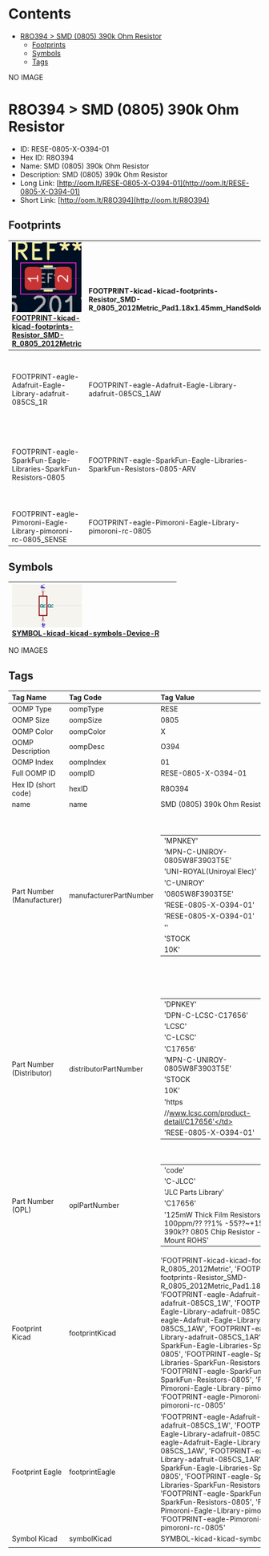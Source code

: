 



Contents
========

* [R8O394 > SMD (0805) 390k Ohm Resistor](#r8o394--smd-0805-390k-ohm-resistor)
	* [Footprints](#footprints)
	* [Symbols](#symbols)
	* [Tags](#tags)
  
NO IMAGE  
# R8O394 > SMD (0805) 390k Ohm Resistor

- ID: RESE-0805-X-O394-01
- Hex ID: R8O394
- Name: SMD (0805) 390k Ohm Resistor
- Description: SMD (0805) 390k Ohm Resistor
- Long Link: [http://oom.lt/RESE-0805-X-O394-01](http://oom.lt/RESE-0805-X-O394-01)
- Short Link: [http://oom.lt/R8O394](http://oom.lt/R8O394)

## Footprints
  

|[![](https://raw.githubusercontent.com/oomlout/oomlout_OOMP_eda_V2/main/FOOTPRINT/kicad/kicad-footprints/Resistor_SMD/R_0805_2012Metric/image_140.png)<br>FOOTPRINT-kicad-kicad-footprints-Resistor_SMD-R_0805_2012Metric](https://github.com/oomlout/oomlout_OOMP_eda_V2/tree/main/FOOTPRINT/kicad/kicad-footprints/Resistor_SMD/R_0805_2012Metric/)|![]()<br>FOOTPRINT-kicad-kicad-footprints-Resistor_SMD-R_0805_2012Metric_Pad1.18x1.45mm_HandSolder|![]()<br>FOOTPRINT-eagle-Adafruit-Eagle-Library-adafruit-085CS_1W|
| :--- | :--- | :--- |
|![]()<br>FOOTPRINT-eagle-Adafruit-Eagle-Library-adafruit-085CS_1R|![]()<br>FOOTPRINT-eagle-Adafruit-Eagle-Library-adafruit-085CS_1AW|![]()<br>FOOTPRINT-eagle-Adafruit-Eagle-Library-adafruit-085CS_1AR|
|![]()<br>FOOTPRINT-eagle-SparkFun-Eagle-Libraries-SparkFun-Resistors-0805|![]()<br>FOOTPRINT-eagle-SparkFun-Eagle-Libraries-SparkFun-Resistors-0805-ARV|![]()<br>FOOTPRINT-eagle-SparkFun-Eagle-Libraries-SparkFun-Resistors-0805|
|![]()<br>FOOTPRINT-eagle-Pimoroni-Eagle-Library-pimoroni-rc-0805_SENSE|![]()<br>FOOTPRINT-eagle-Pimoroni-Eagle-Library-pimoroni-rc-0805||

## Symbols
  

|[![](https://raw.githubusercontent.com/oomlout/oomlout_OOMP_eda_V2/main/SYMBOL/kicad/kicad-symbols/Device/R/image_140.png)<br>SYMBOL-kicad-kicad-symbols-Device-R](https://github.com/oomlout/oomlout_OOMP_eda_V2/tree/main/SYMBOL/kicad/kicad-symbols/Device/R/)|||
| :--- | :--- | :--- |
  
NO IMAGES  
## Tags
  

|Tag Name|Tag Code|Tag Value|
| :--- | :--- | :--- |
|OOMP Type|oompType|RESE|
|OOMP Size|oompSize|0805|
|OOMP Color|oompColor|X|
|OOMP Description|oompDesc|O394|
|OOMP Index|oompIndex|01|
|Full OOMP ID|oompID|RESE-0805-X-O394-01|
|Hex ID (short code)|hexID|R8O394|
|name|name|SMD (0805) 390k Ohm Resistor|
|Part Number (Manufacturer)|manufacturerPartNumber|<table><tr><td>'MPNKEY'</td></tr><tr><td> 'MPN-C-UNIROY-0805W8F3903T5E'</td><td> 'MANUFACTURER'</td></tr><tr><td> 'UNI-ROYAL(Uniroyal Elec)'</td><td> 'MANUCODE'</td></tr><tr><td> 'C-UNIROY'</td><td> 'MPN'</td></tr><tr><td> '0805W8F3903T5E'</td><td> 'OOMPIDPARTIAL'</td></tr><tr><td> 'RESE-0805-X-O394-01'</td><td> 'OOMPID'</td></tr><tr><td> 'RESE-0805-X-O394-01'</td><td> 'LINK'</td></tr><tr><td> ''</td><td> 'tags'</td></tr><tr><td> 'STOCK</td></tr><tr><td>10K'</td></tr></table></td><td> <table><tr><td>'MPNKEY'</td></tr><tr><td> 'MPN-C-UNIROY-0805W8J0394T5E'</td><td> 'MANUFACTURER'</td></tr><tr><td> 'UNI-ROYAL(Uniroyal Elec)'</td><td> 'MANUCODE'</td></tr><tr><td> 'C-UNIROY'</td><td> 'MPN'</td></tr><tr><td> '0805W8J0394T5E'</td><td> 'OOMPIDPARTIAL'</td></tr><tr><td> 'RESE-0805-X-O394-01'</td><td> 'OOMPID'</td></tr><tr><td> 'RESE-0805-X-O394-01'</td><td> 'LINK'</td></tr><tr><td> ''</td><td> 'tags'</td></tr><tr><td> 'STOCK</td></tr><tr><td>1K'</td></tr></table></td><td> <table><tr><td>'MPNKEY'</td></tr><tr><td> 'MPN-C-LIZELE-CR0805F83903G'</td><td> 'MANUFACTURER'</td></tr><tr><td> 'LIZ Elec'</td><td> 'MANUCODE'</td></tr><tr><td> 'C-LIZELE'</td><td> 'MPN'</td></tr><tr><td> 'CR0805F83903G'</td><td> 'OOMPIDPARTIAL'</td></tr><tr><td> 'RESE-0805-X-O394-01'</td><td> 'OOMPID'</td></tr><tr><td> 'RESE-0805-X-O394-01'</td><td> 'LINK'</td></tr><tr><td> ''</td><td> 'tags'</td></tr><tr><td> </td></tr></table></td><td> <table><tr><td>'MPNKEY'</td></tr><tr><td> 'MPN-C-LIZELE-CR0805J80394G'</td><td> 'MANUFACTURER'</td></tr><tr><td> 'LIZ Elec'</td><td> 'MANUCODE'</td></tr><tr><td> 'C-LIZELE'</td><td> 'MPN'</td></tr><tr><td> 'CR0805J80394G'</td><td> 'OOMPIDPARTIAL'</td></tr><tr><td> 'RESE-0805-X-O394-01'</td><td> 'OOMPID'</td></tr><tr><td> 'RESE-0805-X-O394-01'</td><td> 'LINK'</td></tr><tr><td> ''</td><td> 'tags'</td></tr><tr><td> </td></tr></table></td><td> <table><tr><td>'MPNKEY'</td></tr><tr><td> 'MPN-C-RALEC-RTT053903FTP'</td><td> 'MANUFACTURER'</td></tr><tr><td> 'RALEC'</td><td> 'MANUCODE'</td></tr><tr><td> 'C-RALEC'</td><td> 'MPN'</td></tr><tr><td> 'RTT053903FTP'</td><td> 'OOMPIDPARTIAL'</td></tr><tr><td> 'RESE-0805-X-O394-01'</td><td> 'OOMPID'</td></tr><tr><td> 'RESE-0805-X-O394-01'</td><td> 'LINK'</td></tr><tr><td> ''</td><td> 'tags'</td></tr><tr><td> 'STOCK</td></tr><tr><td>1K'</td></tr></table></td><td> <table><tr><td>'MPNKEY'</td></tr><tr><td> 'MPN-C-RALEC-RTT05394JTP'</td><td> 'MANUFACTURER'</td></tr><tr><td> 'RALEC'</td><td> 'MANUCODE'</td></tr><tr><td> 'C-RALEC'</td><td> 'MPN'</td></tr><tr><td> 'RTT05394JTP'</td><td> 'OOMPIDPARTIAL'</td></tr><tr><td> 'RESE-0805-X-O394-01'</td><td> 'OOMPID'</td></tr><tr><td> 'RESE-0805-X-O394-01'</td><td> 'LINK'</td></tr><tr><td> ''</td><td> 'tags'</td></tr><tr><td> 'STOCK</td></tr><tr><td>1K'</td></tr></table></td><td> <table><tr><td>'MPNKEY'</td></tr><tr><td> 'MPN-C-YAGEO-RC0805JR-07390KL'</td><td> 'MANUFACTURER'</td></tr><tr><td> 'YAGEO'</td><td> 'MANUCODE'</td></tr><tr><td> 'C-YAGEO'</td><td> 'MPN'</td></tr><tr><td> 'RC0805JR-07390KL'</td><td> 'OOMPIDPARTIAL'</td></tr><tr><td> 'RESE-0805-X-O394-01'</td><td> 'OOMPID'</td></tr><tr><td> 'RESE-0805-X-O394-01'</td><td> 'LINK'</td></tr><tr><td> ''</td><td> 'tags'</td></tr><tr><td> 'STOCK</td></tr><tr><td>1K'</td></tr></table></td><td> <table><tr><td>'MPNKEY'</td></tr><tr><td> 'MPN-C-YAGEO-RC0805FR-07390KL'</td><td> 'MANUFACTURER'</td></tr><tr><td> 'YAGEO'</td><td> 'MANUCODE'</td></tr><tr><td> 'C-YAGEO'</td><td> 'MPN'</td></tr><tr><td> 'RC0805FR-07390KL'</td><td> 'OOMPIDPARTIAL'</td></tr><tr><td> 'RESE-0805-X-O394-01'</td><td> 'OOMPID'</td></tr><tr><td> 'RESE-0805-X-O394-01'</td><td> 'LINK'</td></tr><tr><td> ''</td><td> 'tags'</td></tr><tr><td> </td></tr></table></td><td> <table><tr><td>'MPNKEY'</td></tr><tr><td> 'MPN-C-YAGEO-AC0805FR-07390KL'</td><td> 'MANUFACTURER'</td></tr><tr><td> 'YAGEO'</td><td> 'MANUCODE'</td></tr><tr><td> 'C-YAGEO'</td><td> 'MPN'</td></tr><tr><td> 'AC0805FR-07390KL'</td><td> 'OOMPIDPARTIAL'</td></tr><tr><td> 'RESE-0805-X-O394-01'</td><td> 'OOMPID'</td></tr><tr><td> 'RESE-0805-X-O394-01'</td><td> 'LINK'</td></tr><tr><td> ''</td><td> 'tags'</td></tr><tr><td> </td></tr></table></td><td> <table><tr><td>'MPNKEY'</td></tr><tr><td> 'MPN-C-TAITEC-RM10FTN3903'</td><td> 'MANUFACTURER'</td></tr><tr><td> 'TA-I Tech'</td><td> 'MANUCODE'</td></tr><tr><td> 'C-TAITEC'</td><td> 'MPN'</td></tr><tr><td> 'RM10FTN3903'</td><td> 'OOMPIDPARTIAL'</td></tr><tr><td> 'RESE-0805-X-O394-01'</td><td> 'OOMPID'</td></tr><tr><td> 'RESE-0805-X-O394-01'</td><td> 'LINK'</td></tr><tr><td> ''</td><td> 'tags'</td></tr><tr><td> </td></tr></table></td><td> <table><tr><td>'MPNKEY'</td></tr><tr><td> 'MPN-C-WALSIN-WR08X3903FTL'</td><td> 'MANUFACTURER'</td></tr><tr><td> 'Walsin Tech Corp'</td><td> 'MANUCODE'</td></tr><tr><td> 'C-WALSIN'</td><td> 'MPN'</td></tr><tr><td> 'WR08X3903FTL'</td><td> 'OOMPIDPARTIAL'</td></tr><tr><td> 'RESE-0805-X-O394-01'</td><td> 'OOMPID'</td></tr><tr><td> 'RESE-0805-X-O394-01'</td><td> 'LINK'</td></tr><tr><td> ''</td><td> 'tags'</td></tr><tr><td> 'STOCK</td></tr><tr><td>1K'</td></tr></table></td><td> <table><tr><td>'MPNKEY'</td></tr><tr><td> 'MPN-C-WALSIN-WR08X394JTL'</td><td> 'MANUFACTURER'</td></tr><tr><td> 'Walsin Tech Corp'</td><td> 'MANUCODE'</td></tr><tr><td> 'C-WALSIN'</td><td> 'MPN'</td></tr><tr><td> 'WR08X394JTL'</td><td> 'OOMPIDPARTIAL'</td></tr><tr><td> 'RESE-0805-X-O394-01'</td><td> 'OOMPID'</td></tr><tr><td> 'RESE-0805-X-O394-01'</td><td> 'LINK'</td></tr><tr><td> ''</td><td> 'tags'</td></tr><tr><td> 'STOCK</td></tr><tr><td>1K'</td></tr></table></td><td> <table><tr><td>'MPNKEY'</td></tr><tr><td> 'MPN-C-HKRHON-RCT05390KFLF'</td><td> 'MANUFACTURER'</td></tr><tr><td> 'HKR(Hong Kong Resistors)'</td><td> 'MANUCODE'</td></tr><tr><td> 'C-HKRHON'</td><td> 'MPN'</td></tr><tr><td> 'RCT05390KFLF'</td><td> 'OOMPIDPARTIAL'</td></tr><tr><td> 'RESE-0805-X-O394-01'</td><td> 'OOMPID'</td></tr><tr><td> 'RESE-0805-X-O394-01'</td><td> 'LINK'</td></tr><tr><td> ''</td><td> 'tags'</td></tr><tr><td> </td></tr></table></td><td> <table><tr><td>'MPNKEY'</td></tr><tr><td> 'MPN-C-HKRHON-RCT05390KJLF'</td><td> 'MANUFACTURER'</td></tr><tr><td> 'HKR(Hong Kong Resistors)'</td><td> 'MANUCODE'</td></tr><tr><td> 'C-HKRHON'</td><td> 'MPN'</td></tr><tr><td> 'RCT05390KJLF'</td><td> 'OOMPIDPARTIAL'</td></tr><tr><td> 'RESE-0805-X-O394-01'</td><td> 'OOMPID'</td></tr><tr><td> 'RESE-0805-X-O394-01'</td><td> 'LINK'</td></tr><tr><td> ''</td><td> 'tags'</td></tr><tr><td> </td></tr></table></td><td> <table><tr><td>'MPNKEY'</td></tr><tr><td> 'MPN-C-BOURNS-CR0805-FX-3903ELF'</td><td> 'MANUFACTURER'</td></tr><tr><td> 'BOURNS'</td><td> 'MANUCODE'</td></tr><tr><td> 'C-BOURNS'</td><td> 'MPN'</td></tr><tr><td> 'CR0805-FX-3903ELF'</td><td> 'OOMPIDPARTIAL'</td></tr><tr><td> 'RESE-0805-X-O394-01'</td><td> 'OOMPID'</td></tr><tr><td> 'RESE-0805-X-O394-01'</td><td> 'LINK'</td></tr><tr><td> ''</td><td> 'tags'</td></tr><tr><td> </td></tr></table></td><td> <table><tr><td>'MPNKEY'</td></tr><tr><td> 'MPN-C-TAITEC-RMS10FT3903'</td><td> 'MANUFACTURER'</td></tr><tr><td> 'TA-I Tech'</td><td> 'MANUCODE'</td></tr><tr><td> 'C-TAITEC'</td><td> 'MPN'</td></tr><tr><td> 'RMS10FT3903'</td><td> 'OOMPIDPARTIAL'</td></tr><tr><td> 'RESE-0805-X-O394-01'</td><td> 'OOMPID'</td></tr><tr><td> 'RESE-0805-X-O394-01'</td><td> 'LINK'</td></tr><tr><td> ''</td><td> 'tags'</td></tr><tr><td> </td></tr></table></td><td> <table><tr><td>'MPNKEY'</td></tr><tr><td> 'MPN-C-VIKING-ARG05FTC3903'</td><td> 'MANUFACTURER'</td></tr><tr><td> 'Viking Tech'</td><td> 'MANUCODE'</td></tr><tr><td> 'C-VIKING'</td><td> 'MPN'</td></tr><tr><td> 'ARG05FTC3903'</td><td> 'OOMPIDPARTIAL'</td></tr><tr><td> 'RESE-0805-X-O394-01'</td><td> 'OOMPID'</td></tr><tr><td> 'RESE-0805-X-O394-01'</td><td> 'LINK'</td></tr><tr><td> ''</td><td> 'tags'</td></tr><tr><td> 'STOCK</td></tr><tr><td>1K'</td></tr></table></td><td> <table><tr><td>'MPNKEY'</td></tr><tr><td> 'MPN-C-YAGEO-AC0805JR-07390KL'</td><td> 'MANUFACTURER'</td></tr><tr><td> 'YAGEO'</td><td> 'MANUCODE'</td></tr><tr><td> 'C-YAGEO'</td><td> 'MPN'</td></tr><tr><td> 'AC0805JR-07390KL'</td><td> 'OOMPIDPARTIAL'</td></tr><tr><td> 'RESE-0805-X-O394-01'</td><td> 'OOMPID'</td></tr><tr><td> 'RESE-0805-X-O394-01'</td><td> 'LINK'</td></tr><tr><td> ''</td><td> 'tags'</td></tr><tr><td> 'STOCK</td></tr><tr><td>1K'</td></tr></table></td><td> <table><tr><td>'MPNKEY'</td></tr><tr><td> 'MPN-C-EVEROH-CR0805J390KP05Z'</td><td> 'MANUFACTURER'</td></tr><tr><td> 'Ever Ohms Tech'</td><td> 'MANUCODE'</td></tr><tr><td> 'C-EVEROH'</td><td> 'MPN'</td></tr><tr><td> 'CR0805J390KP05Z'</td><td> 'OOMPIDPARTIAL'</td></tr><tr><td> 'RESE-0805-X-O394-01'</td><td> 'OOMPID'</td></tr><tr><td> 'RESE-0805-X-O394-01'</td><td> 'LINK'</td></tr><tr><td> ''</td><td> 'tags'</td></tr><tr><td> </td></tr></table></td><td> <table><tr><td>'MPNKEY'</td></tr><tr><td> 'MPN-C-ROHMSE-MCR10EZPJ391'</td><td> 'MANUFACTURER'</td></tr><tr><td> 'ROHM Semicon'</td><td> 'MANUCODE'</td></tr><tr><td> 'C-ROHMSE'</td><td> 'MPN'</td></tr><tr><td> 'MCR10EZPJ391'</td><td> 'OOMPIDPARTIAL'</td></tr><tr><td> 'RESE-0805-X-O394-01'</td><td> 'OOMPID'</td></tr><tr><td> 'RESE-0805-X-O394-01'</td><td> 'LINK'</td></tr><tr><td> ''</td><td> 'tags'</td></tr><tr><td> </td></tr></table></td><td> <table><tr><td>'MPNKEY'</td></tr><tr><td> 'MPN-C-KOASPE-RK73H2ATTD3903F'</td><td> 'MANUFACTURER'</td></tr><tr><td> 'KOA Speer Elec'</td><td> 'MANUCODE'</td></tr><tr><td> 'C-KOASPE'</td><td> 'MPN'</td></tr><tr><td> 'RK73H2ATTD3903F'</td><td> 'OOMPIDPARTIAL'</td></tr><tr><td> 'RESE-0805-X-O394-01'</td><td> 'OOMPID'</td></tr><tr><td> 'RESE-0805-X-O394-01'</td><td> 'LINK'</td></tr><tr><td> ''</td><td> 'tags'</td></tr><tr><td> </td></tr></table></td><td> <table><tr><td>'MPNKEY'</td></tr><tr><td> 'MPN-C-FHGUAN-RS-05K394JT'</td><td> 'MANUFACTURER'</td></tr><tr><td> 'FH (Guangdong Fenghua Advanced Tech)'</td><td> 'MANUCODE'</td></tr><tr><td> 'C-FHGUAN'</td><td> 'MPN'</td></tr><tr><td> 'RS-05K394JT'</td><td> 'OOMPIDPARTIAL'</td></tr><tr><td> 'RESE-0805-X-O394-01'</td><td> 'OOMPID'</td></tr><tr><td> 'RESE-0805-X-O394-01'</td><td> 'LINK'</td></tr><tr><td> ''</td><td> 'tags'</td></tr><tr><td> 'STOCK</td></tr><tr><td>1K'</td></tr></table></td><td> <table><tr><td>'MPNKEY'</td></tr><tr><td> 'MPN-C-FHGUAN-RS-05K3903FT'</td><td> 'MANUFACTURER'</td></tr><tr><td> 'FH (Guangdong Fenghua Advanced Tech)'</td><td> 'MANUCODE'</td></tr><tr><td> 'C-FHGUAN'</td><td> 'MPN'</td></tr><tr><td> 'RS-05K3903FT'</td><td> 'OOMPIDPARTIAL'</td></tr><tr><td> 'RESE-0805-X-O394-01'</td><td> 'OOMPID'</td></tr><tr><td> 'RESE-0805-X-O394-01'</td><td> 'LINK'</td></tr><tr><td> ''</td><td> 'tags'</td></tr><tr><td> 'STOCK</td></tr><tr><td>1K'</td></tr></table></td><td> <table><tr><td>'MPNKEY'</td></tr><tr><td> 'MPN-C-KOASPE-RK73B2ATTD394J'</td><td> 'MANUFACTURER'</td></tr><tr><td> 'KOA Speer Elec'</td><td> 'MANUCODE'</td></tr><tr><td> 'C-KOASPE'</td><td> 'MPN'</td></tr><tr><td> 'RK73B2ATTD394J'</td><td> 'OOMPIDPARTIAL'</td></tr><tr><td> 'RESE-0805-X-O394-01'</td><td> 'OOMPID'</td></tr><tr><td> 'RESE-0805-X-O394-01'</td><td> 'LINK'</td></tr><tr><td> ''</td><td> 'tags'</td></tr><tr><td> 'STOCK</td></tr><tr><td>1K'</td></tr></table></td><td> <table><tr><td>'MPNKEY'</td></tr><tr><td> 'MPN-C-YAGEO-RC0805DR-07390KL'</td><td> 'MANUFACTURER'</td></tr><tr><td> 'YAGEO'</td><td> 'MANUCODE'</td></tr><tr><td> 'C-YAGEO'</td><td> 'MPN'</td></tr><tr><td> 'RC0805DR-07390KL'</td><td> 'OOMPIDPARTIAL'</td></tr><tr><td> 'RESE-0805-X-O394-01'</td><td> 'OOMPID'</td></tr><tr><td> 'RESE-0805-X-O394-01'</td><td> 'LINK'</td></tr><tr><td> ''</td><td> 'tags'</td></tr><tr><td> </td></tr></table></td><td> <table><tr><td>'MPNKEY'</td></tr><tr><td> 'MPN-C-RESIST-PTFR0805B390KN9'</td><td> 'MANUFACTURER'</td></tr><tr><td> 'Resistor.Today'</td><td> 'MANUCODE'</td></tr><tr><td> 'C-RESIST'</td><td> 'MPN'</td></tr><tr><td> 'PTFR0805B390KN9'</td><td> 'OOMPIDPARTIAL'</td></tr><tr><td> 'RESE-0805-X-O394-01'</td><td> 'OOMPID'</td></tr><tr><td> 'RESE-0805-X-O394-01'</td><td> 'LINK'</td></tr><tr><td> ''</td><td> 'tags'</td></tr><tr><td> </td></tr></table></td><td> <table><tr><td>'MPNKEY'</td></tr><tr><td> 'MPN-C-RESIST-AECR0805F390KK9'</td><td> 'MANUFACTURER'</td></tr><tr><td> 'Resistor.Today'</td><td> 'MANUCODE'</td></tr><tr><td> 'C-RESIST'</td><td> 'MPN'</td></tr><tr><td> 'AECR0805F390KK9'</td><td> 'OOMPIDPARTIAL'</td></tr><tr><td> 'RESE-0805-X-O394-01'</td><td> 'OOMPID'</td></tr><tr><td> 'RESE-0805-X-O394-01'</td><td> 'LINK'</td></tr><tr><td> ''</td><td> 'tags'</td></tr><tr><td> </td></tr></table></td><td> <table><tr><td>'MPNKEY'</td></tr><tr><td> 'MPN-C-RESIST-HPCR0805F390KK9'</td><td> 'MANUFACTURER'</td></tr><tr><td> 'Resistor.Today'</td><td> 'MANUCODE'</td></tr><tr><td> 'C-RESIST'</td><td> 'MPN'</td></tr><tr><td> 'HPCR0805F390KK9'</td><td> 'OOMPIDPARTIAL'</td></tr><tr><td> 'RESE-0805-X-O394-01'</td><td> 'OOMPID'</td></tr><tr><td> 'RESE-0805-X-O394-01'</td><td> 'LINK'</td></tr><tr><td> ''</td><td> 'tags'</td></tr><tr><td> 'STOCK</td></tr><tr><td>1K'</td></tr></table></td><td> <table><tr><td>'MPNKEY'</td></tr><tr><td> 'MPN-C-UNIROY-0805W8D3903T5E'</td><td> 'MANUFACTURER'</td></tr><tr><td> 'UNI-ROYAL(Uniroyal Elec)'</td><td> 'MANUCODE'</td></tr><tr><td> 'C-UNIROY'</td><td> 'MPN'</td></tr><tr><td> '0805W8D3903T5E'</td><td> 'OOMPIDPARTIAL'</td></tr><tr><td> 'RESE-0805-X-O394-01'</td><td> 'OOMPID'</td></tr><tr><td> 'RESE-0805-X-O394-01'</td><td> 'LINK'</td></tr><tr><td> ''</td><td> 'tags'</td></tr><tr><td> </td></tr></table></td><td> <table><tr><td>'MPNKEY'</td></tr><tr><td> 'MPN-C-PANASO-ERJ6GEYJ394V'</td><td> 'MANUFACTURER'</td></tr><tr><td> 'PANASONIC'</td><td> 'MANUCODE'</td></tr><tr><td> 'C-PANASO'</td><td> 'MPN'</td></tr><tr><td> 'ERJ6GEYJ394V'</td><td> 'OOMPIDPARTIAL'</td></tr><tr><td> 'RESE-0805-X-O394-01'</td><td> 'OOMPID'</td></tr><tr><td> 'RESE-0805-X-O394-01'</td><td> 'LINK'</td></tr><tr><td> ''</td><td> 'tags'</td></tr><tr><td> 'STOCK</td></tr><tr><td>1K'</td></tr></table></td><td> <table><tr><td>'MPNKEY'</td></tr><tr><td> 'MPN-C-PANASO-ERJ6ENF3903V'</td><td> 'MANUFACTURER'</td></tr><tr><td> 'PANASONIC'</td><td> 'MANUCODE'</td></tr><tr><td> 'C-PANASO'</td><td> 'MPN'</td></tr><tr><td> 'ERJ6ENF3903V'</td><td> 'OOMPIDPARTIAL'</td></tr><tr><td> 'RESE-0805-X-O394-01'</td><td> 'OOMPID'</td></tr><tr><td> 'RESE-0805-X-O394-01'</td><td> 'LINK'</td></tr><tr><td> ''</td><td> 'tags'</td></tr><tr><td> </td></tr></table></td><td> <table><tr><td>'MPNKEY'</td></tr><tr><td> 'MPN-C-UNIROY-TC0525F3903T5E'</td><td> 'MANUFACTURER'</td></tr><tr><td> 'UNI-ROYAL(Uniroyal Elec)'</td><td> 'MANUCODE'</td></tr><tr><td> 'C-UNIROY'</td><td> 'MPN'</td></tr><tr><td> 'TC0525F3903T5E'</td><td> 'OOMPIDPARTIAL'</td></tr><tr><td> 'RESE-0805-X-O394-01'</td><td> 'OOMPID'</td></tr><tr><td> 'RESE-0805-X-O394-01'</td><td> 'LINK'</td></tr><tr><td> ''</td><td> 'tags'</td></tr><tr><td> </td></tr></table></td><td> <table><tr><td>'MPNKEY'</td></tr><tr><td> 'MPN-C-EVEROH-CR0805J390KP05'</td><td> 'MANUFACTURER'</td></tr><tr><td> 'Ever Ohms Tech'</td><td> 'MANUCODE'</td></tr><tr><td> 'C-EVEROH'</td><td> 'MPN'</td></tr><tr><td> 'CR0805J390KP05'</td><td> 'OOMPIDPARTIAL'</td></tr><tr><td> 'RESE-0805-X-O394-01'</td><td> 'OOMPID'</td></tr><tr><td> 'RESE-0805-X-O394-01'</td><td> 'LINK'</td></tr><tr><td> ''</td><td> 'tags'</td></tr><tr><td> 'STOCK</td></tr><tr><td>1K'</td></tr></table></td><td> <table><tr><td>'MPNKEY'</td></tr><tr><td> 'MPN-C-EVEROH-CR0805F390KP05'</td><td> 'MANUFACTURER'</td></tr><tr><td> 'Ever Ohms Tech'</td><td> 'MANUCODE'</td></tr><tr><td> 'C-EVEROH'</td><td> 'MPN'</td></tr><tr><td> 'CR0805F390KP05'</td><td> 'OOMPIDPARTIAL'</td></tr><tr><td> 'RESE-0805-X-O394-01'</td><td> 'OOMPID'</td></tr><tr><td> 'RESE-0805-X-O394-01'</td><td> 'LINK'</td></tr><tr><td> ''</td><td> 'tags'</td></tr><tr><td> </td></tr></table></td><td> <table><tr><td>'MPNKEY'</td></tr><tr><td> 'MPN-C-VIKING-CR-05FA7--390K'</td><td> 'MANUFACTURER'</td></tr><tr><td> 'Viking Tech'</td><td> 'MANUCODE'</td></tr><tr><td> 'C-VIKING'</td><td> 'MPN'</td></tr><tr><td> 'CR-05FA7--390K'</td><td> 'OOMPIDPARTIAL'</td></tr><tr><td> 'RESE-0805-X-O394-01'</td><td> 'OOMPID'</td></tr><tr><td> 'RESE-0805-X-O394-01'</td><td> 'LINK'</td></tr><tr><td> ''</td><td> 'tags'</td></tr><tr><td> </td></tr></table></td><td> <table><tr><td>'MPNKEY'</td></tr><tr><td> 'MPN-C-PANASO-ERA6AEB394V'</td><td> 'MANUFACTURER'</td></tr><tr><td> 'PANASONIC'</td><td> 'MANUCODE'</td></tr><tr><td> 'C-PANASO'</td><td> 'MPN'</td></tr><tr><td> 'ERA6AEB394V'</td><td> 'OOMPIDPARTIAL'</td></tr><tr><td> 'RESE-0805-X-O394-01'</td><td> 'OOMPID'</td></tr><tr><td> 'RESE-0805-X-O394-01'</td><td> 'LINK'</td></tr><tr><td> ''</td><td> 'tags'</td></tr><tr><td> 'STOCK</td></tr><tr><td>1K'</td></tr></table></td><td> <table><tr><td>'MPNKEY'</td></tr><tr><td> 'MPN-C-PANASO-ERJP06J394V'</td><td> 'MANUFACTURER'</td></tr><tr><td> 'PANASONIC'</td><td> 'MANUCODE'</td></tr><tr><td> 'C-PANASO'</td><td> 'MPN'</td></tr><tr><td> 'ERJP06J394V'</td><td> 'OOMPIDPARTIAL'</td></tr><tr><td> 'RESE-0805-X-O394-01'</td><td> 'OOMPID'</td></tr><tr><td> 'RESE-0805-X-O394-01'</td><td> 'LINK'</td></tr><tr><td> ''</td><td> 'tags'</td></tr><tr><td> </td></tr></table></td><td> <table><tr><td>'MPNKEY'</td></tr><tr><td> 'MPN-C-PANASO-ERJP06F3903V'</td><td> 'MANUFACTURER'</td></tr><tr><td> 'PANASONIC'</td><td> 'MANUCODE'</td></tr><tr><td> 'C-PANASO'</td><td> 'MPN'</td></tr><tr><td> 'ERJP06F3903V'</td><td> 'OOMPIDPARTIAL'</td></tr><tr><td> 'RESE-0805-X-O394-01'</td><td> 'OOMPID'</td></tr><tr><td> 'RESE-0805-X-O394-01'</td><td> 'LINK'</td></tr><tr><td> ''</td><td> 'tags'</td></tr><tr><td> </td></tr></table></td><td> <table><tr><td>'MPNKEY'</td></tr><tr><td> 'MPN-C-PANASO-ERA6KEB3903V'</td><td> 'MANUFACTURER'</td></tr><tr><td> 'PANASONIC'</td><td> 'MANUCODE'</td></tr><tr><td> 'C-PANASO'</td><td> 'MPN'</td></tr><tr><td> 'ERA6KEB3903V'</td><td> 'OOMPIDPARTIAL'</td></tr><tr><td> 'RESE-0805-X-O394-01'</td><td> 'OOMPID'</td></tr><tr><td> 'RESE-0805-X-O394-01'</td><td> 'LINK'</td></tr><tr><td> ''</td><td> 'tags'</td></tr><tr><td> </td></tr></table></td><td> <table><tr><td>'MPNKEY'</td></tr><tr><td> 'MPN-C-UNIROY-AS05W2J0394T5E'</td><td> 'MANUFACTURER'</td></tr><tr><td> 'UNI-ROYAL(Uniroyal Elec)'</td><td> 'MANUCODE'</td></tr><tr><td> 'C-UNIROY'</td><td> 'MPN'</td></tr><tr><td> 'AS05W2J0394T5E'</td><td> 'OOMPIDPARTIAL'</td></tr><tr><td> 'RESE-0805-X-O394-01'</td><td> 'OOMPID'</td></tr><tr><td> 'RESE-0805-X-O394-01'</td><td> 'LINK'</td></tr><tr><td> ''</td><td> 'tags'</td></tr><tr><td> </td></tr></table></td><td> <table><tr><td>'MPNKEY'</td></tr><tr><td> 'MPN-C-PANASO-ERJ-U06J394V'</td><td> 'MANUFACTURER'</td></tr><tr><td> 'PANASONIC'</td><td> 'MANUCODE'</td></tr><tr><td> 'C-PANASO'</td><td> 'MPN'</td></tr><tr><td> 'ERJ-U06J394V'</td><td> 'OOMPIDPARTIAL'</td></tr><tr><td> 'RESE-0805-X-O394-01'</td><td> 'OOMPID'</td></tr><tr><td> 'RESE-0805-X-O394-01'</td><td> 'LINK'</td></tr><tr><td> ''</td><td> 'tags'</td></tr><tr><td> </td></tr></table></td><td> <table><tr><td>'MPNKEY'</td></tr><tr><td> 'MPN-C-PANASO-ERJ-U06F3903V'</td><td> 'MANUFACTURER'</td></tr><tr><td> 'PANASONIC'</td><td> 'MANUCODE'</td></tr><tr><td> 'C-PANASO'</td><td> 'MPN'</td></tr><tr><td> 'ERJ-U06F3903V'</td><td> 'OOMPIDPARTIAL'</td></tr><tr><td> 'RESE-0805-X-O394-01'</td><td> 'OOMPID'</td></tr><tr><td> 'RESE-0805-X-O394-01'</td><td> 'LINK'</td></tr><tr><td> ''</td><td> 'tags'</td></tr><tr><td> </td></tr></table></td><td> <table><tr><td>'MPNKEY'</td></tr><tr><td> 'MPN-C-VISHAY-TNPW0805390KBETA'</td><td> 'MANUFACTURER'</td></tr><tr><td> 'Vishay Intertech'</td><td> 'MANUCODE'</td></tr><tr><td> 'C-VISHAY'</td><td> 'MPN'</td></tr><tr><td> 'TNPW0805390KBETA'</td><td> 'OOMPIDPARTIAL'</td></tr><tr><td> 'RESE-0805-X-O394-01'</td><td> 'OOMPID'</td></tr><tr><td> 'RESE-0805-X-O394-01'</td><td> 'LINK'</td></tr><tr><td> ''</td><td> 'tags'</td></tr><tr><td> </td></tr></table></td><td> <table><tr><td>'MPNKEY'</td></tr><tr><td> 'MPN-C-ROHMSE-KTR10EZPF3903'</td><td> 'MANUFACTURER'</td></tr><tr><td> 'ROHM Semicon'</td><td> 'MANUCODE'</td></tr><tr><td> 'C-ROHMSE'</td><td> 'MPN'</td></tr><tr><td> 'KTR10EZPF3903'</td><td> 'OOMPIDPARTIAL'</td></tr><tr><td> 'RESE-0805-X-O394-01'</td><td> 'OOMPID'</td></tr><tr><td> 'RESE-0805-X-O394-01'</td><td> 'LINK'</td></tr><tr><td> ''</td><td> 'tags'</td></tr><tr><td> </td></tr></table></td><td> <table><tr><td>'MPNKEY'</td></tr><tr><td> 'MPN-C-VISHAY-CRCW0805390KJNEA'</td><td> 'MANUFACTURER'</td></tr><tr><td> 'Vishay Intertech'</td><td> 'MANUCODE'</td></tr><tr><td> 'C-VISHAY'</td><td> 'MPN'</td></tr><tr><td> 'CRCW0805390KJNEA'</td><td> 'OOMPIDPARTIAL'</td></tr><tr><td> 'RESE-0805-X-O394-01'</td><td> 'OOMPID'</td></tr><tr><td> 'RESE-0805-X-O394-01'</td><td> 'LINK'</td></tr><tr><td> ''</td><td> 'tags'</td></tr><tr><td> </td></tr></table></td><td> <table><tr><td>'MPNKEY'</td></tr><tr><td> 'MPN-C-TECONN-CRGCQ0805F390K'</td><td> 'MANUFACTURER'</td></tr><tr><td> 'TE Connectivity'</td><td> 'MANUCODE'</td></tr><tr><td> 'C-TECONN'</td><td> 'MPN'</td></tr><tr><td> 'CRGCQ0805F390K'</td><td> 'OOMPIDPARTIAL'</td></tr><tr><td> 'RESE-0805-X-O394-01'</td><td> 'OOMPID'</td></tr><tr><td> 'RESE-0805-X-O394-01'</td><td> 'LINK'</td></tr><tr><td> ''</td><td> 'tags'</td></tr><tr><td> </td></tr></table></td><td> <table><tr><td>'MPNKEY'</td></tr><tr><td> 'MPN-C-TECONN-CRGP0805F390K'</td><td> 'MANUFACTURER'</td></tr><tr><td> 'TE Connectivity'</td><td> 'MANUCODE'</td></tr><tr><td> 'C-TECONN'</td><td> 'MPN'</td></tr><tr><td> 'CRGP0805F390K'</td><td> 'OOMPIDPARTIAL'</td></tr><tr><td> 'RESE-0805-X-O394-01'</td><td> 'OOMPID'</td></tr><tr><td> 'RESE-0805-X-O394-01'</td><td> 'LINK'</td></tr><tr><td> ''</td><td> 'tags'</td></tr><tr><td> </td></tr></table></td><td> <table><tr><td>'MPNKEY'</td></tr><tr><td> 'MPN-C-ROHMSE-ESR10EZPF3903'</td><td> 'MANUFACTURER'</td></tr><tr><td> 'ROHM Semicon'</td><td> 'MANUCODE'</td></tr><tr><td> 'C-ROHMSE'</td><td> 'MPN'</td></tr><tr><td> 'ESR10EZPF3903'</td><td> 'OOMPIDPARTIAL'</td></tr><tr><td> 'RESE-0805-X-O394-01'</td><td> 'OOMPID'</td></tr><tr><td> 'RESE-0805-X-O394-01'</td><td> 'LINK'</td></tr><tr><td> ''</td><td> 'tags'</td></tr><tr><td> </td></tr></table></td><td> <table><tr><td>'MPNKEY'</td></tr><tr><td> 'MPN-C-PANASO-ERJ-PB6B3903V'</td><td> 'MANUFACTURER'</td></tr><tr><td> 'PANASONIC'</td><td> 'MANUCODE'</td></tr><tr><td> 'C-PANASO'</td><td> 'MPN'</td></tr><tr><td> 'ERJ-PB6B3903V'</td><td> 'OOMPIDPARTIAL'</td></tr><tr><td> 'RESE-0805-X-O394-01'</td><td> 'OOMPID'</td></tr><tr><td> 'RESE-0805-X-O394-01'</td><td> 'LINK'</td></tr><tr><td> ''</td><td> 'tags'</td></tr><tr><td> </td></tr></table></td><td> <table><tr><td>'MPNKEY'</td></tr><tr><td> 'MPN-C-TECONN-CRG0805F390K'</td><td> 'MANUFACTURER'</td></tr><tr><td> 'TE Connectivity'</td><td> 'MANUCODE'</td></tr><tr><td> 'C-TECONN'</td><td> 'MPN'</td></tr><tr><td> 'CRG0805F390K'</td><td> 'OOMPIDPARTIAL'</td></tr><tr><td> 'RESE-0805-X-O394-01'</td><td> 'OOMPID'</td></tr><tr><td> 'RESE-0805-X-O394-01'</td><td> 'LINK'</td></tr><tr><td> ''</td><td> 'tags'</td></tr><tr><td> </td></tr></table></td><td> <table><tr><td>'MPNKEY'</td></tr><tr><td> 'MPN-C-YAGEO-AA0805JR-07390KL'</td><td> 'MANUFACTURER'</td></tr><tr><td> 'YAGEO'</td><td> 'MANUCODE'</td></tr><tr><td> 'C-YAGEO'</td><td> 'MPN'</td></tr><tr><td> 'AA0805JR-07390KL'</td><td> 'OOMPIDPARTIAL'</td></tr><tr><td> 'RESE-0805-X-O394-01'</td><td> 'OOMPID'</td></tr><tr><td> 'RESE-0805-X-O394-01'</td><td> 'LINK'</td></tr><tr><td> ''</td><td> 'tags'</td></tr><tr><td> </td></tr></table></td><td> <table><tr><td>'MPNKEY'</td></tr><tr><td> 'MPN-C-ROHMSE-ESR10EZPJ394'</td><td> 'MANUFACTURER'</td></tr><tr><td> 'ROHM Semicon'</td><td> 'MANUCODE'</td></tr><tr><td> 'C-ROHMSE'</td><td> 'MPN'</td></tr><tr><td> 'ESR10EZPJ394'</td><td> 'OOMPIDPARTIAL'</td></tr><tr><td> 'RESE-0805-X-O394-01'</td><td> 'OOMPID'</td></tr><tr><td> 'RESE-0805-X-O394-01'</td><td> 'LINK'</td></tr><tr><td> ''</td><td> 'tags'</td></tr><tr><td> </td></tr></table></td><td> <table><tr><td>'MPNKEY'</td></tr><tr><td> 'MPN-C-ROHMSE-KTR10EZPJ394'</td><td> 'MANUFACTURER'</td></tr><tr><td> 'ROHM Semicon'</td><td> 'MANUCODE'</td></tr><tr><td> 'C-ROHMSE'</td><td> 'MPN'</td></tr><tr><td> 'KTR10EZPJ394'</td><td> 'OOMPIDPARTIAL'</td></tr><tr><td> 'RESE-0805-X-O394-01'</td><td> 'OOMPID'</td></tr><tr><td> 'RESE-0805-X-O394-01'</td><td> 'LINK'</td></tr><tr><td> ''</td><td> 'tags'</td></tr><tr><td> </td></tr></table>|
|Part Number (Distributor)|distributorPartNumber|<table><tr><td>'DPNKEY'</td></tr><tr><td> 'DPN-C-LCSC-C17656'</td><td> 'DISTRIBUTOR'</td></tr><tr><td> 'LCSC'</td><td> 'DISTRCODE'</td></tr><tr><td> 'C-LCSC'</td><td> 'DPN'</td></tr><tr><td> 'C17656'</td><td> 'MPN'</td></tr><tr><td> 'MPN-C-UNIROY-0805W8F3903T5E'</td><td> 'TAGS'</td></tr><tr><td> 'STOCK</td></tr><tr><td>10K'</td><td> 'LINK'</td></tr><tr><td> 'https</td></tr><tr><td>//www.lcsc.com/product-detail/C17656'</td><td> 'OOMPID'</td></tr><tr><td> 'RESE-0805-X-O394-01'</td></tr></table></td><td> <table><tr><td>'DPNKEY'</td></tr><tr><td> 'DPN-C-LCSC-C25631'</td><td> 'DISTRIBUTOR'</td></tr><tr><td> 'LCSC'</td><td> 'DISTRCODE'</td></tr><tr><td> 'C-LCSC'</td><td> 'DPN'</td></tr><tr><td> 'C25631'</td><td> 'MPN'</td></tr><tr><td> 'MPN-C-UNIROY-0805W8J0394T5E'</td><td> 'TAGS'</td></tr><tr><td> 'STOCK</td></tr><tr><td>1K'</td><td> 'LINK'</td></tr><tr><td> 'https</td></tr><tr><td>//www.lcsc.com/product-detail/C25631'</td><td> 'OOMPID'</td></tr><tr><td> 'RESE-0805-X-O394-01'</td></tr></table></td><td> <table><tr><td>'DPNKEY'</td></tr><tr><td> 'DPN-C-LCSC-C101699'</td><td> 'DISTRIBUTOR'</td></tr><tr><td> 'LCSC'</td><td> 'DISTRCODE'</td></tr><tr><td> 'C-LCSC'</td><td> 'DPN'</td></tr><tr><td> 'C101699'</td><td> 'MPN'</td></tr><tr><td> 'MPN-C-LIZELE-CR0805F83903G'</td><td> 'TAGS'</td></tr><tr><td> </td><td> 'LINK'</td></tr><tr><td> 'https</td></tr><tr><td>//www.lcsc.com/product-detail/C101699'</td><td> 'OOMPID'</td></tr><tr><td> 'RESE-0805-X-O394-01'</td></tr></table></td><td> <table><tr><td>'DPNKEY'</td></tr><tr><td> 'DPN-C-LCSC-C102008'</td><td> 'DISTRIBUTOR'</td></tr><tr><td> 'LCSC'</td><td> 'DISTRCODE'</td></tr><tr><td> 'C-LCSC'</td><td> 'DPN'</td></tr><tr><td> 'C102008'</td><td> 'MPN'</td></tr><tr><td> 'MPN-C-LIZELE-CR0805J80394G'</td><td> 'TAGS'</td></tr><tr><td> </td><td> 'LINK'</td></tr><tr><td> 'https</td></tr><tr><td>//www.lcsc.com/product-detail/C102008'</td><td> 'OOMPID'</td></tr><tr><td> 'RESE-0805-X-O394-01'</td></tr></table></td><td> <table><tr><td>'DPNKEY'</td></tr><tr><td> 'DPN-C-LCSC-C104281'</td><td> 'DISTRIBUTOR'</td></tr><tr><td> 'LCSC'</td><td> 'DISTRCODE'</td></tr><tr><td> 'C-LCSC'</td><td> 'DPN'</td></tr><tr><td> 'C104281'</td><td> 'MPN'</td></tr><tr><td> 'MPN-C-RALEC-RTT053903FTP'</td><td> 'TAGS'</td></tr><tr><td> 'STOCK</td></tr><tr><td>1K'</td><td> 'LINK'</td></tr><tr><td> 'https</td></tr><tr><td>//www.lcsc.com/product-detail/C104281'</td><td> 'OOMPID'</td></tr><tr><td> 'RESE-0805-X-O394-01'</td></tr></table></td><td> <table><tr><td>'DPNKEY'</td></tr><tr><td> 'DPN-C-LCSC-C104290'</td><td> 'DISTRIBUTOR'</td></tr><tr><td> 'LCSC'</td><td> 'DISTRCODE'</td></tr><tr><td> 'C-LCSC'</td><td> 'DPN'</td></tr><tr><td> 'C104290'</td><td> 'MPN'</td></tr><tr><td> 'MPN-C-RALEC-RTT05394JTP'</td><td> 'TAGS'</td></tr><tr><td> 'STOCK</td></tr><tr><td>1K'</td><td> 'LINK'</td></tr><tr><td> 'https</td></tr><tr><td>//www.lcsc.com/product-detail/C104290'</td><td> 'OOMPID'</td></tr><tr><td> 'RESE-0805-X-O394-01'</td></tr></table></td><td> <table><tr><td>'DPNKEY'</td></tr><tr><td> 'DPN-C-LCSC-C137442'</td><td> 'DISTRIBUTOR'</td></tr><tr><td> 'LCSC'</td><td> 'DISTRCODE'</td></tr><tr><td> 'C-LCSC'</td><td> 'DPN'</td></tr><tr><td> 'C137442'</td><td> 'MPN'</td></tr><tr><td> 'MPN-C-YAGEO-RC0805JR-07390KL'</td><td> 'TAGS'</td></tr><tr><td> 'STOCK</td></tr><tr><td>1K'</td><td> 'LINK'</td></tr><tr><td> 'https</td></tr><tr><td>//www.lcsc.com/product-detail/C137442'</td><td> 'OOMPID'</td></tr><tr><td> 'RESE-0805-X-O394-01'</td></tr></table></td><td> <table><tr><td>'DPNKEY'</td></tr><tr><td> 'DPN-C-LCSC-C137535'</td><td> 'DISTRIBUTOR'</td></tr><tr><td> 'LCSC'</td><td> 'DISTRCODE'</td></tr><tr><td> 'C-LCSC'</td><td> 'DPN'</td></tr><tr><td> 'C137535'</td><td> 'MPN'</td></tr><tr><td> 'MPN-C-YAGEO-RC0805FR-07390KL'</td><td> 'TAGS'</td></tr><tr><td> </td><td> 'LINK'</td></tr><tr><td> 'https</td></tr><tr><td>//www.lcsc.com/product-detail/C137535'</td><td> 'OOMPID'</td></tr><tr><td> 'RESE-0805-X-O394-01'</td></tr></table></td><td> <table><tr><td>'DPNKEY'</td></tr><tr><td> 'DPN-C-LCSC-C138266'</td><td> 'DISTRIBUTOR'</td></tr><tr><td> 'LCSC'</td><td> 'DISTRCODE'</td></tr><tr><td> 'C-LCSC'</td><td> 'DPN'</td></tr><tr><td> 'C138266'</td><td> 'MPN'</td></tr><tr><td> 'MPN-C-YAGEO-AC0805FR-07390KL'</td><td> 'TAGS'</td></tr><tr><td> </td><td> 'LINK'</td></tr><tr><td> 'https</td></tr><tr><td>//www.lcsc.com/product-detail/C138266'</td><td> 'OOMPID'</td></tr><tr><td> 'RESE-0805-X-O394-01'</td></tr></table></td><td> <table><tr><td>'DPNKEY'</td></tr><tr><td> 'DPN-C-LCSC-C156153'</td><td> 'DISTRIBUTOR'</td></tr><tr><td> 'LCSC'</td><td> 'DISTRCODE'</td></tr><tr><td> 'C-LCSC'</td><td> 'DPN'</td></tr><tr><td> 'C156153'</td><td> 'MPN'</td></tr><tr><td> 'MPN-C-TAITEC-RM10FTN3903'</td><td> 'TAGS'</td></tr><tr><td> </td><td> 'LINK'</td></tr><tr><td> 'https</td></tr><tr><td>//www.lcsc.com/product-detail/C156153'</td><td> 'OOMPID'</td></tr><tr><td> 'RESE-0805-X-O394-01'</td></tr></table></td><td> <table><tr><td>'DPNKEY'</td></tr><tr><td> 'DPN-C-LCSC-C168449'</td><td> 'DISTRIBUTOR'</td></tr><tr><td> 'LCSC'</td><td> 'DISTRCODE'</td></tr><tr><td> 'C-LCSC'</td><td> 'DPN'</td></tr><tr><td> 'C168449'</td><td> 'MPN'</td></tr><tr><td> 'MPN-C-WALSIN-WR08X3903FTL'</td><td> 'TAGS'</td></tr><tr><td> 'STOCK</td></tr><tr><td>1K'</td><td> 'LINK'</td></tr><tr><td> 'https</td></tr><tr><td>//www.lcsc.com/product-detail/C168449'</td><td> 'OOMPID'</td></tr><tr><td> 'RESE-0805-X-O394-01'</td></tr></table></td><td> <table><tr><td>'DPNKEY'</td></tr><tr><td> 'DPN-C-LCSC-C171022'</td><td> 'DISTRIBUTOR'</td></tr><tr><td> 'LCSC'</td><td> 'DISTRCODE'</td></tr><tr><td> 'C-LCSC'</td><td> 'DPN'</td></tr><tr><td> 'C171022'</td><td> 'MPN'</td></tr><tr><td> 'MPN-C-WALSIN-WR08X394JTL'</td><td> 'TAGS'</td></tr><tr><td> 'STOCK</td></tr><tr><td>1K'</td><td> 'LINK'</td></tr><tr><td> 'https</td></tr><tr><td>//www.lcsc.com/product-detail/C171022'</td><td> 'OOMPID'</td></tr><tr><td> 'RESE-0805-X-O394-01'</td></tr></table></td><td> <table><tr><td>'DPNKEY'</td></tr><tr><td> 'DPN-C-LCSC-C178155'</td><td> 'DISTRIBUTOR'</td></tr><tr><td> 'LCSC'</td><td> 'DISTRCODE'</td></tr><tr><td> 'C-LCSC'</td><td> 'DPN'</td></tr><tr><td> 'C178155'</td><td> 'MPN'</td></tr><tr><td> 'MPN-C-HKRHON-RCT05390KFLF'</td><td> 'TAGS'</td></tr><tr><td> </td><td> 'LINK'</td></tr><tr><td> 'https</td></tr><tr><td>//www.lcsc.com/product-detail/C178155'</td><td> 'OOMPID'</td></tr><tr><td> 'RESE-0805-X-O394-01'</td></tr></table></td><td> <table><tr><td>'DPNKEY'</td></tr><tr><td> 'DPN-C-LCSC-C185710'</td><td> 'DISTRIBUTOR'</td></tr><tr><td> 'LCSC'</td><td> 'DISTRCODE'</td></tr><tr><td> 'C-LCSC'</td><td> 'DPN'</td></tr><tr><td> 'C185710'</td><td> 'MPN'</td></tr><tr><td> 'MPN-C-HKRHON-RCT05390KJLF'</td><td> 'TAGS'</td></tr><tr><td> </td><td> 'LINK'</td></tr><tr><td> 'https</td></tr><tr><td>//www.lcsc.com/product-detail/C185710'</td><td> 'OOMPID'</td></tr><tr><td> 'RESE-0805-X-O394-01'</td></tr></table></td><td> <table><tr><td>'DPNKEY'</td></tr><tr><td> 'DPN-C-LCSC-C204470'</td><td> 'DISTRIBUTOR'</td></tr><tr><td> 'LCSC'</td><td> 'DISTRCODE'</td></tr><tr><td> 'C-LCSC'</td><td> 'DPN'</td></tr><tr><td> 'C204470'</td><td> 'MPN'</td></tr><tr><td> 'MPN-C-BOURNS-CR0805-FX-3903ELF'</td><td> 'TAGS'</td></tr><tr><td> </td><td> 'LINK'</td></tr><tr><td> 'https</td></tr><tr><td>//www.lcsc.com/product-detail/C204470'</td><td> 'OOMPID'</td></tr><tr><td> 'RESE-0805-X-O394-01'</td></tr></table></td><td> <table><tr><td>'DPNKEY'</td></tr><tr><td> 'DPN-C-LCSC-C212392'</td><td> 'DISTRIBUTOR'</td></tr><tr><td> 'LCSC'</td><td> 'DISTRCODE'</td></tr><tr><td> 'C-LCSC'</td><td> 'DPN'</td></tr><tr><td> 'C212392'</td><td> 'MPN'</td></tr><tr><td> 'MPN-C-TAITEC-RMS10FT3903'</td><td> 'TAGS'</td></tr><tr><td> </td><td> 'LINK'</td></tr><tr><td> 'https</td></tr><tr><td>//www.lcsc.com/product-detail/C212392'</td><td> 'OOMPID'</td></tr><tr><td> 'RESE-0805-X-O394-01'</td></tr></table></td><td> <table><tr><td>'DPNKEY'</td></tr><tr><td> 'DPN-C-LCSC-C218543'</td><td> 'DISTRIBUTOR'</td></tr><tr><td> 'LCSC'</td><td> 'DISTRCODE'</td></tr><tr><td> 'C-LCSC'</td><td> 'DPN'</td></tr><tr><td> 'C218543'</td><td> 'MPN'</td></tr><tr><td> 'MPN-C-VIKING-ARG05FTC3903'</td><td> 'TAGS'</td></tr><tr><td> 'STOCK</td></tr><tr><td>1K'</td><td> 'LINK'</td></tr><tr><td> 'https</td></tr><tr><td>//www.lcsc.com/product-detail/C218543'</td><td> 'OOMPID'</td></tr><tr><td> 'RESE-0805-X-O394-01'</td></tr></table></td><td> <table><tr><td>'DPNKEY'</td></tr><tr><td> 'DPN-C-LCSC-C229196'</td><td> 'DISTRIBUTOR'</td></tr><tr><td> 'LCSC'</td><td> 'DISTRCODE'</td></tr><tr><td> 'C-LCSC'</td><td> 'DPN'</td></tr><tr><td> 'C229196'</td><td> 'MPN'</td></tr><tr><td> 'MPN-C-YAGEO-AC0805JR-07390KL'</td><td> 'TAGS'</td></tr><tr><td> 'STOCK</td></tr><tr><td>1K'</td><td> 'LINK'</td></tr><tr><td> 'https</td></tr><tr><td>//www.lcsc.com/product-detail/C229196'</td><td> 'OOMPID'</td></tr><tr><td> 'RESE-0805-X-O394-01'</td></tr></table></td><td> <table><tr><td>'DPNKEY'</td></tr><tr><td> 'DPN-C-LCSC-C245422'</td><td> 'DISTRIBUTOR'</td></tr><tr><td> 'LCSC'</td><td> 'DISTRCODE'</td></tr><tr><td> 'C-LCSC'</td><td> 'DPN'</td></tr><tr><td> 'C245422'</td><td> 'MPN'</td></tr><tr><td> 'MPN-C-EVEROH-CR0805J390KP05Z'</td><td> 'TAGS'</td></tr><tr><td> </td><td> 'LINK'</td></tr><tr><td> 'https</td></tr><tr><td>//www.lcsc.com/product-detail/C245422'</td><td> 'OOMPID'</td></tr><tr><td> 'RESE-0805-X-O394-01'</td></tr></table></td><td> <table><tr><td>'DPNKEY'</td></tr><tr><td> 'DPN-C-LCSC-C253465'</td><td> 'DISTRIBUTOR'</td></tr><tr><td> 'LCSC'</td><td> 'DISTRCODE'</td></tr><tr><td> 'C-LCSC'</td><td> 'DPN'</td></tr><tr><td> 'C253465'</td><td> 'MPN'</td></tr><tr><td> 'MPN-C-ROHMSE-MCR10EZPJ391'</td><td> 'TAGS'</td></tr><tr><td> </td><td> 'LINK'</td></tr><tr><td> 'https</td></tr><tr><td>//www.lcsc.com/product-detail/C253465'</td><td> 'OOMPID'</td></tr><tr><td> 'RESE-0805-X-O394-01'</td></tr></table></td><td> <table><tr><td>'DPNKEY'</td></tr><tr><td> 'DPN-C-LCSC-C276228'</td><td> 'DISTRIBUTOR'</td></tr><tr><td> 'LCSC'</td><td> 'DISTRCODE'</td></tr><tr><td> 'C-LCSC'</td><td> 'DPN'</td></tr><tr><td> 'C276228'</td><td> 'MPN'</td></tr><tr><td> 'MPN-C-KOASPE-RK73H2ATTD3903F'</td><td> 'TAGS'</td></tr><tr><td> </td><td> 'LINK'</td></tr><tr><td> 'https</td></tr><tr><td>//www.lcsc.com/product-detail/C276228'</td><td> 'OOMPID'</td></tr><tr><td> 'RESE-0805-X-O394-01'</td></tr></table></td><td> <table><tr><td>'DPNKEY'</td></tr><tr><td> 'DPN-C-LCSC-C286515'</td><td> 'DISTRIBUTOR'</td></tr><tr><td> 'LCSC'</td><td> 'DISTRCODE'</td></tr><tr><td> 'C-LCSC'</td><td> 'DPN'</td></tr><tr><td> 'C286515'</td><td> 'MPN'</td></tr><tr><td> 'MPN-C-FHGUAN-RS-05K394JT'</td><td> 'TAGS'</td></tr><tr><td> 'STOCK</td></tr><tr><td>1K'</td><td> 'LINK'</td></tr><tr><td> 'https</td></tr><tr><td>//www.lcsc.com/product-detail/C286515'</td><td> 'OOMPID'</td></tr><tr><td> 'RESE-0805-X-O394-01'</td></tr></table></td><td> <table><tr><td>'DPNKEY'</td></tr><tr><td> 'DPN-C-LCSC-C294709'</td><td> 'DISTRIBUTOR'</td></tr><tr><td> 'LCSC'</td><td> 'DISTRCODE'</td></tr><tr><td> 'C-LCSC'</td><td> 'DPN'</td></tr><tr><td> 'C294709'</td><td> 'MPN'</td></tr><tr><td> 'MPN-C-FHGUAN-RS-05K3903FT'</td><td> 'TAGS'</td></tr><tr><td> 'STOCK</td></tr><tr><td>1K'</td><td> 'LINK'</td></tr><tr><td> 'https</td></tr><tr><td>//www.lcsc.com/product-detail/C294709'</td><td> 'OOMPID'</td></tr><tr><td> 'RESE-0805-X-O394-01'</td></tr></table></td><td> <table><tr><td>'DPNKEY'</td></tr><tr><td> 'DPN-C-LCSC-C316817'</td><td> 'DISTRIBUTOR'</td></tr><tr><td> 'LCSC'</td><td> 'DISTRCODE'</td></tr><tr><td> 'C-LCSC'</td><td> 'DPN'</td></tr><tr><td> 'C316817'</td><td> 'MPN'</td></tr><tr><td> 'MPN-C-KOASPE-RK73B2ATTD394J'</td><td> 'TAGS'</td></tr><tr><td> 'STOCK</td></tr><tr><td>1K'</td><td> 'LINK'</td></tr><tr><td> 'https</td></tr><tr><td>//www.lcsc.com/product-detail/C316817'</td><td> 'OOMPID'</td></tr><tr><td> 'RESE-0805-X-O394-01'</td></tr></table></td><td> <table><tr><td>'DPNKEY'</td></tr><tr><td> 'DPN-C-LCSC-C326941'</td><td> 'DISTRIBUTOR'</td></tr><tr><td> 'LCSC'</td><td> 'DISTRCODE'</td></tr><tr><td> 'C-LCSC'</td><td> 'DPN'</td></tr><tr><td> 'C326941'</td><td> 'MPN'</td></tr><tr><td> 'MPN-C-YAGEO-RC0805DR-07390KL'</td><td> 'TAGS'</td></tr><tr><td> </td><td> 'LINK'</td></tr><tr><td> 'https</td></tr><tr><td>//www.lcsc.com/product-detail/C326941'</td><td> 'OOMPID'</td></tr><tr><td> 'RESE-0805-X-O394-01'</td></tr></table></td><td> <table><tr><td>'DPNKEY'</td></tr><tr><td> 'DPN-C-LCSC-C351573'</td><td> 'DISTRIBUTOR'</td></tr><tr><td> 'LCSC'</td><td> 'DISTRCODE'</td></tr><tr><td> 'C-LCSC'</td><td> 'DPN'</td></tr><tr><td> 'C351573'</td><td> 'MPN'</td></tr><tr><td> 'MPN-C-RESIST-PTFR0805B390KN9'</td><td> 'TAGS'</td></tr><tr><td> </td><td> 'LINK'</td></tr><tr><td> 'https</td></tr><tr><td>//www.lcsc.com/product-detail/C351573'</td><td> 'OOMPID'</td></tr><tr><td> 'RESE-0805-X-O394-01'</td></tr></table></td><td> <table><tr><td>'DPNKEY'</td></tr><tr><td> 'DPN-C-LCSC-C352216'</td><td> 'DISTRIBUTOR'</td></tr><tr><td> 'LCSC'</td><td> 'DISTRCODE'</td></tr><tr><td> 'C-LCSC'</td><td> 'DPN'</td></tr><tr><td> 'C352216'</td><td> 'MPN'</td></tr><tr><td> 'MPN-C-RESIST-AECR0805F390KK9'</td><td> 'TAGS'</td></tr><tr><td> </td><td> 'LINK'</td></tr><tr><td> 'https</td></tr><tr><td>//www.lcsc.com/product-detail/C352216'</td><td> 'OOMPID'</td></tr><tr><td> 'RESE-0805-X-O394-01'</td></tr></table></td><td> <table><tr><td>'DPNKEY'</td></tr><tr><td> 'DPN-C-LCSC-C365296'</td><td> 'DISTRIBUTOR'</td></tr><tr><td> 'LCSC'</td><td> 'DISTRCODE'</td></tr><tr><td> 'C-LCSC'</td><td> 'DPN'</td></tr><tr><td> 'C365296'</td><td> 'MPN'</td></tr><tr><td> 'MPN-C-RESIST-HPCR0805F390KK9'</td><td> 'TAGS'</td></tr><tr><td> 'STOCK</td></tr><tr><td>1K'</td><td> 'LINK'</td></tr><tr><td> 'https</td></tr><tr><td>//www.lcsc.com/product-detail/C365296'</td><td> 'OOMPID'</td></tr><tr><td> 'RESE-0805-X-O394-01'</td></tr></table></td><td> <table><tr><td>'DPNKEY'</td></tr><tr><td> 'DPN-C-LCSC-C407450'</td><td> 'DISTRIBUTOR'</td></tr><tr><td> 'LCSC'</td><td> 'DISTRCODE'</td></tr><tr><td> 'C-LCSC'</td><td> 'DPN'</td></tr><tr><td> 'C407450'</td><td> 'MPN'</td></tr><tr><td> 'MPN-C-UNIROY-0805W8D3903T5E'</td><td> 'TAGS'</td></tr><tr><td> </td><td> 'LINK'</td></tr><tr><td> 'https</td></tr><tr><td>//www.lcsc.com/product-detail/C407450'</td><td> 'OOMPID'</td></tr><tr><td> 'RESE-0805-X-O394-01'</td></tr></table></td><td> <table><tr><td>'DPNKEY'</td></tr><tr><td> 'DPN-C-LCSC-C410069'</td><td> 'DISTRIBUTOR'</td></tr><tr><td> 'LCSC'</td><td> 'DISTRCODE'</td></tr><tr><td> 'C-LCSC'</td><td> 'DPN'</td></tr><tr><td> 'C410069'</td><td> 'MPN'</td></tr><tr><td> 'MPN-C-PANASO-ERJ6GEYJ394V'</td><td> 'TAGS'</td></tr><tr><td> 'STOCK</td></tr><tr><td>1K'</td><td> 'LINK'</td></tr><tr><td> 'https</td></tr><tr><td>//www.lcsc.com/product-detail/C410069'</td><td> 'OOMPID'</td></tr><tr><td> 'RESE-0805-X-O394-01'</td></tr></table></td><td> <table><tr><td>'DPNKEY'</td></tr><tr><td> 'DPN-C-LCSC-C413330'</td><td> 'DISTRIBUTOR'</td></tr><tr><td> 'LCSC'</td><td> 'DISTRCODE'</td></tr><tr><td> 'C-LCSC'</td><td> 'DPN'</td></tr><tr><td> 'C413330'</td><td> 'MPN'</td></tr><tr><td> 'MPN-C-PANASO-ERJ6ENF3903V'</td><td> 'TAGS'</td></tr><tr><td> </td><td> 'LINK'</td></tr><tr><td> 'https</td></tr><tr><td>//www.lcsc.com/product-detail/C413330'</td><td> 'OOMPID'</td></tr><tr><td> 'RESE-0805-X-O394-01'</td></tr></table></td><td> <table><tr><td>'DPNKEY'</td></tr><tr><td> 'DPN-C-LCSC-C425509'</td><td> 'DISTRIBUTOR'</td></tr><tr><td> 'LCSC'</td><td> 'DISTRCODE'</td></tr><tr><td> 'C-LCSC'</td><td> 'DPN'</td></tr><tr><td> 'C425509'</td><td> 'MPN'</td></tr><tr><td> 'MPN-C-UNIROY-TC0525F3903T5E'</td><td> 'TAGS'</td></tr><tr><td> </td><td> 'LINK'</td></tr><tr><td> 'https</td></tr><tr><td>//www.lcsc.com/product-detail/C425509'</td><td> 'OOMPID'</td></tr><tr><td> 'RESE-0805-X-O394-01'</td></tr></table></td><td> <table><tr><td>'DPNKEY'</td></tr><tr><td> 'DPN-C-LCSC-C429253'</td><td> 'DISTRIBUTOR'</td></tr><tr><td> 'LCSC'</td><td> 'DISTRCODE'</td></tr><tr><td> 'C-LCSC'</td><td> 'DPN'</td></tr><tr><td> 'C429253'</td><td> 'MPN'</td></tr><tr><td> 'MPN-C-EVEROH-CR0805J390KP05'</td><td> 'TAGS'</td></tr><tr><td> 'STOCK</td></tr><tr><td>1K'</td><td> 'LINK'</td></tr><tr><td> 'https</td></tr><tr><td>//www.lcsc.com/product-detail/C429253'</td><td> 'OOMPID'</td></tr><tr><td> 'RESE-0805-X-O394-01'</td></tr></table></td><td> <table><tr><td>'DPNKEY'</td></tr><tr><td> 'DPN-C-LCSC-C429526'</td><td> 'DISTRIBUTOR'</td></tr><tr><td> 'LCSC'</td><td> 'DISTRCODE'</td></tr><tr><td> 'C-LCSC'</td><td> 'DPN'</td></tr><tr><td> 'C429526'</td><td> 'MPN'</td></tr><tr><td> 'MPN-C-EVEROH-CR0805F390KP05'</td><td> 'TAGS'</td></tr><tr><td> </td><td> 'LINK'</td></tr><tr><td> 'https</td></tr><tr><td>//www.lcsc.com/product-detail/C429526'</td><td> 'OOMPID'</td></tr><tr><td> 'RESE-0805-X-O394-01'</td></tr></table></td><td> <table><tr><td>'DPNKEY'</td></tr><tr><td> 'DPN-C-LCSC-C465480'</td><td> 'DISTRIBUTOR'</td></tr><tr><td> 'LCSC'</td><td> 'DISTRCODE'</td></tr><tr><td> 'C-LCSC'</td><td> 'DPN'</td></tr><tr><td> 'C465480'</td><td> 'MPN'</td></tr><tr><td> 'MPN-C-VIKING-CR-05FA7--390K'</td><td> 'TAGS'</td></tr><tr><td> </td><td> 'LINK'</td></tr><tr><td> 'https</td></tr><tr><td>//www.lcsc.com/product-detail/C465480'</td><td> 'OOMPID'</td></tr><tr><td> 'RESE-0805-X-O394-01'</td></tr></table></td><td> <table><tr><td>'DPNKEY'</td></tr><tr><td> 'DPN-C-LCSC-C473325'</td><td> 'DISTRIBUTOR'</td></tr><tr><td> 'LCSC'</td><td> 'DISTRCODE'</td></tr><tr><td> 'C-LCSC'</td><td> 'DPN'</td></tr><tr><td> 'C473325'</td><td> 'MPN'</td></tr><tr><td> 'MPN-C-PANASO-ERA6AEB394V'</td><td> 'TAGS'</td></tr><tr><td> 'STOCK</td></tr><tr><td>1K'</td><td> 'LINK'</td></tr><tr><td> 'https</td></tr><tr><td>//www.lcsc.com/product-detail/C473325'</td><td> 'OOMPID'</td></tr><tr><td> 'RESE-0805-X-O394-01'</td></tr></table></td><td> <table><tr><td>'DPNKEY'</td></tr><tr><td> 'DPN-C-LCSC-C543499'</td><td> 'DISTRIBUTOR'</td></tr><tr><td> 'LCSC'</td><td> 'DISTRCODE'</td></tr><tr><td> 'C-LCSC'</td><td> 'DPN'</td></tr><tr><td> 'C543499'</td><td> 'MPN'</td></tr><tr><td> 'MPN-C-PANASO-ERJP06J394V'</td><td> 'TAGS'</td></tr><tr><td> </td><td> 'LINK'</td></tr><tr><td> 'https</td></tr><tr><td>//www.lcsc.com/product-detail/C543499'</td><td> 'OOMPID'</td></tr><tr><td> 'RESE-0805-X-O394-01'</td></tr></table></td><td> <table><tr><td>'DPNKEY'</td></tr><tr><td> 'DPN-C-LCSC-C543596'</td><td> 'DISTRIBUTOR'</td></tr><tr><td> 'LCSC'</td><td> 'DISTRCODE'</td></tr><tr><td> 'C-LCSC'</td><td> 'DPN'</td></tr><tr><td> 'C543596'</td><td> 'MPN'</td></tr><tr><td> 'MPN-C-PANASO-ERJP06F3903V'</td><td> 'TAGS'</td></tr><tr><td> </td><td> 'LINK'</td></tr><tr><td> 'https</td></tr><tr><td>//www.lcsc.com/product-detail/C543596'</td><td> 'OOMPID'</td></tr><tr><td> 'RESE-0805-X-O394-01'</td></tr></table></td><td> <table><tr><td>'DPNKEY'</td></tr><tr><td> 'DPN-C-LCSC-C543769'</td><td> 'DISTRIBUTOR'</td></tr><tr><td> 'LCSC'</td><td> 'DISTRCODE'</td></tr><tr><td> 'C-LCSC'</td><td> 'DPN'</td></tr><tr><td> 'C543769'</td><td> 'MPN'</td></tr><tr><td> 'MPN-C-PANASO-ERA6KEB3903V'</td><td> 'TAGS'</td></tr><tr><td> </td><td> 'LINK'</td></tr><tr><td> 'https</td></tr><tr><td>//www.lcsc.com/product-detail/C543769'</td><td> 'OOMPID'</td></tr><tr><td> 'RESE-0805-X-O394-01'</td></tr></table></td><td> <table><tr><td>'DPNKEY'</td></tr><tr><td> 'DPN-C-LCSC-C966113'</td><td> 'DISTRIBUTOR'</td></tr><tr><td> 'LCSC'</td><td> 'DISTRCODE'</td></tr><tr><td> 'C-LCSC'</td><td> 'DPN'</td></tr><tr><td> 'C966113'</td><td> 'MPN'</td></tr><tr><td> 'MPN-C-UNIROY-AS05W2J0394T5E'</td><td> 'TAGS'</td></tr><tr><td> </td><td> 'LINK'</td></tr><tr><td> 'https</td></tr><tr><td>//www.lcsc.com/product-detail/C966113'</td><td> 'OOMPID'</td></tr><tr><td> 'RESE-0805-X-O394-01'</td></tr></table></td><td> <table><tr><td>'DPNKEY'</td></tr><tr><td> 'DPN-C-LCSC-C1013111'</td><td> 'DISTRIBUTOR'</td></tr><tr><td> 'LCSC'</td><td> 'DISTRCODE'</td></tr><tr><td> 'C-LCSC'</td><td> 'DPN'</td></tr><tr><td> 'C1013111'</td><td> 'MPN'</td></tr><tr><td> 'MPN-C-PANASO-ERJ-U06J394V'</td><td> 'TAGS'</td></tr><tr><td> </td><td> 'LINK'</td></tr><tr><td> 'https</td></tr><tr><td>//www.lcsc.com/product-detail/C1013111'</td><td> 'OOMPID'</td></tr><tr><td> 'RESE-0805-X-O394-01'</td></tr></table></td><td> <table><tr><td>'DPNKEY'</td></tr><tr><td> 'DPN-C-LCSC-C1013514'</td><td> 'DISTRIBUTOR'</td></tr><tr><td> 'LCSC'</td><td> 'DISTRCODE'</td></tr><tr><td> 'C-LCSC'</td><td> 'DPN'</td></tr><tr><td> 'C1013514'</td><td> 'MPN'</td></tr><tr><td> 'MPN-C-PANASO-ERJ-U06F3903V'</td><td> 'TAGS'</td></tr><tr><td> </td><td> 'LINK'</td></tr><tr><td> 'https</td></tr><tr><td>//www.lcsc.com/product-detail/C1013514'</td><td> 'OOMPID'</td></tr><tr><td> 'RESE-0805-X-O394-01'</td></tr></table></td><td> <table><tr><td>'DPNKEY'</td></tr><tr><td> 'DPN-C-LCSC-C1730087'</td><td> 'DISTRIBUTOR'</td></tr><tr><td> 'LCSC'</td><td> 'DISTRCODE'</td></tr><tr><td> 'C-LCSC'</td><td> 'DPN'</td></tr><tr><td> 'C1730087'</td><td> 'MPN'</td></tr><tr><td> 'MPN-C-VISHAY-TNPW0805390KBETA'</td><td> 'TAGS'</td></tr><tr><td> </td><td> 'LINK'</td></tr><tr><td> 'https</td></tr><tr><td>//www.lcsc.com/product-detail/C1730087'</td><td> 'OOMPID'</td></tr><tr><td> 'RESE-0805-X-O394-01'</td></tr></table></td><td> <table><tr><td>'DPNKEY'</td></tr><tr><td> 'DPN-C-LCSC-C2074300'</td><td> 'DISTRIBUTOR'</td></tr><tr><td> 'LCSC'</td><td> 'DISTRCODE'</td></tr><tr><td> 'C-LCSC'</td><td> 'DPN'</td></tr><tr><td> 'C2074300'</td><td> 'MPN'</td></tr><tr><td> 'MPN-C-ROHMSE-KTR10EZPF3903'</td><td> 'TAGS'</td></tr><tr><td> </td><td> 'LINK'</td></tr><tr><td> 'https</td></tr><tr><td>//www.lcsc.com/product-detail/C2074300'</td><td> 'OOMPID'</td></tr><tr><td> 'RESE-0805-X-O394-01'</td></tr></table></td><td> <table><tr><td>'DPNKEY'</td></tr><tr><td> 'DPN-C-LCSC-C2079875'</td><td> 'DISTRIBUTOR'</td></tr><tr><td> 'LCSC'</td><td> 'DISTRCODE'</td></tr><tr><td> 'C-LCSC'</td><td> 'DPN'</td></tr><tr><td> 'C2079875'</td><td> 'MPN'</td></tr><tr><td> 'MPN-C-VISHAY-CRCW0805390KJNEA'</td><td> 'TAGS'</td></tr><tr><td> </td><td> 'LINK'</td></tr><tr><td> 'https</td></tr><tr><td>//www.lcsc.com/product-detail/C2079875'</td><td> 'OOMPID'</td></tr><tr><td> 'RESE-0805-X-O394-01'</td></tr></table></td><td> <table><tr><td>'DPNKEY'</td></tr><tr><td> 'DPN-C-LCSC-C2084567'</td><td> 'DISTRIBUTOR'</td></tr><tr><td> 'LCSC'</td><td> 'DISTRCODE'</td></tr><tr><td> 'C-LCSC'</td><td> 'DPN'</td></tr><tr><td> 'C2084567'</td><td> 'MPN'</td></tr><tr><td> 'MPN-C-TECONN-CRGCQ0805F390K'</td><td> 'TAGS'</td></tr><tr><td> </td><td> 'LINK'</td></tr><tr><td> 'https</td></tr><tr><td>//www.lcsc.com/product-detail/C2084567'</td><td> 'OOMPID'</td></tr><tr><td> 'RESE-0805-X-O394-01'</td></tr></table></td><td> <table><tr><td>'DPNKEY'</td></tr><tr><td> 'DPN-C-LCSC-C2084709'</td><td> 'DISTRIBUTOR'</td></tr><tr><td> 'LCSC'</td><td> 'DISTRCODE'</td></tr><tr><td> 'C-LCSC'</td><td> 'DPN'</td></tr><tr><td> 'C2084709'</td><td> 'MPN'</td></tr><tr><td> 'MPN-C-TECONN-CRGP0805F390K'</td><td> 'TAGS'</td></tr><tr><td> </td><td> 'LINK'</td></tr><tr><td> 'https</td></tr><tr><td>//www.lcsc.com/product-detail/C2084709'</td><td> 'OOMPID'</td></tr><tr><td> 'RESE-0805-X-O394-01'</td></tr></table></td><td> <table><tr><td>'DPNKEY'</td></tr><tr><td> 'DPN-C-LCSC-C2086757'</td><td> 'DISTRIBUTOR'</td></tr><tr><td> 'LCSC'</td><td> 'DISTRCODE'</td></tr><tr><td> 'C-LCSC'</td><td> 'DPN'</td></tr><tr><td> 'C2086757'</td><td> 'MPN'</td></tr><tr><td> 'MPN-C-ROHMSE-ESR10EZPF3903'</td><td> 'TAGS'</td></tr><tr><td> </td><td> 'LINK'</td></tr><tr><td> 'https</td></tr><tr><td>//www.lcsc.com/product-detail/C2086757'</td><td> 'OOMPID'</td></tr><tr><td> 'RESE-0805-X-O394-01'</td></tr></table></td><td> <table><tr><td>'DPNKEY'</td></tr><tr><td> 'DPN-C-LCSC-C2087256'</td><td> 'DISTRIBUTOR'</td></tr><tr><td> 'LCSC'</td><td> 'DISTRCODE'</td></tr><tr><td> 'C-LCSC'</td><td> 'DPN'</td></tr><tr><td> 'C2087256'</td><td> 'MPN'</td></tr><tr><td> 'MPN-C-PANASO-ERJ-PB6B3903V'</td><td> 'TAGS'</td></tr><tr><td> </td><td> 'LINK'</td></tr><tr><td> 'https</td></tr><tr><td>//www.lcsc.com/product-detail/C2087256'</td><td> 'OOMPID'</td></tr><tr><td> 'RESE-0805-X-O394-01'</td></tr></table></td><td> <table><tr><td>'DPNKEY'</td></tr><tr><td> 'DPN-C-LCSC-C2096825'</td><td> 'DISTRIBUTOR'</td></tr><tr><td> 'LCSC'</td><td> 'DISTRCODE'</td></tr><tr><td> 'C-LCSC'</td><td> 'DPN'</td></tr><tr><td> 'C2096825'</td><td> 'MPN'</td></tr><tr><td> 'MPN-C-TECONN-CRG0805F390K'</td><td> 'TAGS'</td></tr><tr><td> </td><td> 'LINK'</td></tr><tr><td> 'https</td></tr><tr><td>//www.lcsc.com/product-detail/C2096825'</td><td> 'OOMPID'</td></tr><tr><td> 'RESE-0805-X-O394-01'</td></tr></table></td><td> <table><tr><td>'DPNKEY'</td></tr><tr><td> 'DPN-C-LCSC-C2099713'</td><td> 'DISTRIBUTOR'</td></tr><tr><td> 'LCSC'</td><td> 'DISTRCODE'</td></tr><tr><td> 'C-LCSC'</td><td> 'DPN'</td></tr><tr><td> 'C2099713'</td><td> 'MPN'</td></tr><tr><td> 'MPN-C-YAGEO-AA0805JR-07390KL'</td><td> 'TAGS'</td></tr><tr><td> </td><td> 'LINK'</td></tr><tr><td> 'https</td></tr><tr><td>//www.lcsc.com/product-detail/C2099713'</td><td> 'OOMPID'</td></tr><tr><td> 'RESE-0805-X-O394-01'</td></tr></table></td><td> <table><tr><td>'DPNKEY'</td></tr><tr><td> 'DPN-C-LCSC-C2100446'</td><td> 'DISTRIBUTOR'</td></tr><tr><td> 'LCSC'</td><td> 'DISTRCODE'</td></tr><tr><td> 'C-LCSC'</td><td> 'DPN'</td></tr><tr><td> 'C2100446'</td><td> 'MPN'</td></tr><tr><td> 'MPN-C-ROHMSE-ESR10EZPJ394'</td><td> 'TAGS'</td></tr><tr><td> </td><td> 'LINK'</td></tr><tr><td> 'https</td></tr><tr><td>//www.lcsc.com/product-detail/C2100446'</td><td> 'OOMPID'</td></tr><tr><td> 'RESE-0805-X-O394-01'</td></tr></table></td><td> <table><tr><td>'DPNKEY'</td></tr><tr><td> 'DPN-C-LCSC-C2104462'</td><td> 'DISTRIBUTOR'</td></tr><tr><td> 'LCSC'</td><td> 'DISTRCODE'</td></tr><tr><td> 'C-LCSC'</td><td> 'DPN'</td></tr><tr><td> 'C2104462'</td><td> 'MPN'</td></tr><tr><td> 'MPN-C-ROHMSE-KTR10EZPJ394'</td><td> 'TAGS'</td></tr><tr><td> </td><td> 'LINK'</td></tr><tr><td> 'https</td></tr><tr><td>//www.lcsc.com/product-detail/C2104462'</td><td> 'OOMPID'</td></tr><tr><td> 'RESE-0805-X-O394-01'</td></tr></table>|
|Part Number (OPL)|oplPartNumber|<table><tr><td>'code'</td></tr><tr><td> 'C-JLCC'</td><td> 'name'</td></tr><tr><td> 'JLC Parts Library'</td><td> 'partID'</td></tr><tr><td> 'C17656'</td><td> 'partName'</td></tr><tr><td> '125mW Thick Film Resistors 150V ??100ppm/?? ??1% -55??~+155?? 390k?? 0805  Chip Resistor - Surface Mount ROHS'</td></tr></table>|
|Footprint Kicad|footprintKicad|'FOOTPRINT-kicad-kicad-footprints-Resistor_SMD-R_0805_2012Metric', 'FOOTPRINT-kicad-kicad-footprints-Resistor_SMD-R_0805_2012Metric_Pad1.18x1.45mm_HandSolder', 'FOOTPRINT-eagle-Adafruit-Eagle-Library-adafruit-085CS_1W', 'FOOTPRINT-eagle-Adafruit-Eagle-Library-adafruit-085CS_1R', 'FOOTPRINT-eagle-Adafruit-Eagle-Library-adafruit-085CS_1AW', 'FOOTPRINT-eagle-Adafruit-Eagle-Library-adafruit-085CS_1AR', 'FOOTPRINT-eagle-SparkFun-Eagle-Libraries-SparkFun-Resistors-0805', 'FOOTPRINT-eagle-SparkFun-Eagle-Libraries-SparkFun-Resistors-0805-ARV', 'FOOTPRINT-eagle-SparkFun-Eagle-Libraries-SparkFun-Resistors-0805', 'FOOTPRINT-eagle-Pimoroni-Eagle-Library-pimoroni-rc-0805_SENSE', 'FOOTPRINT-eagle-Pimoroni-Eagle-Library-pimoroni-rc-0805'|
|Footprint Eagle|footprintEagle|'FOOTPRINT-eagle-Adafruit-Eagle-Library-adafruit-085CS_1W', 'FOOTPRINT-eagle-Adafruit-Eagle-Library-adafruit-085CS_1R', 'FOOTPRINT-eagle-Adafruit-Eagle-Library-adafruit-085CS_1AW', 'FOOTPRINT-eagle-Adafruit-Eagle-Library-adafruit-085CS_1AR', 'FOOTPRINT-eagle-SparkFun-Eagle-Libraries-SparkFun-Resistors-0805', 'FOOTPRINT-eagle-SparkFun-Eagle-Libraries-SparkFun-Resistors-0805-ARV', 'FOOTPRINT-eagle-SparkFun-Eagle-Libraries-SparkFun-Resistors-0805', 'FOOTPRINT-eagle-Pimoroni-Eagle-Library-pimoroni-rc-0805_SENSE', 'FOOTPRINT-eagle-Pimoroni-Eagle-Library-pimoroni-rc-0805'|
|Symbol Kicad|symbolKicad|SYMBOL-kicad-kicad-symbols-Device-R|
||||
